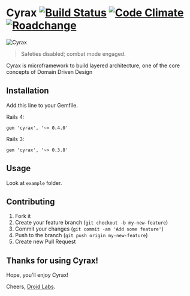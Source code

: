 # Cyrax [![Build Status](https://travis-ci.org/droidlabs/cyrax.png)](https://travis-ci.org/droidlabs/cyrax) [![Code Climate](https://codeclimate.com/github/droidlabs/cyrax.png)](https://codeclimate.com/github/droidlabs/cyrax) [![Roadchange](http://roadchange.com/droidlabs/cyrax.png)](http://roadchange.com/droidlabs/cyrax) 
![Cyrax](http://images2.wikia.nocookie.net/__cb20121118042055/mk/images/thumb/4/44/CyraxMK9Render.png/322px-CyraxMK9Render.png)
> Safeties disabled; combat mode engaged.

Cyrax is microframework to build layered architecture, one of the core concepts of Domain Driven Design

## Installation

Add this line to your Gemfile.

Rails 4:

    gem 'cyrax', '~> 0.4.0'

Rails 3:

    gem 'cyrax', '~> 0.3.8'

## Usage

Look at `example` folder.

## Contributing

1. Fork it
2. Create your feature branch (`git checkout -b my-new-feature`)
3. Commit your changes (`git commit -am 'Add some feature'`)
4. Push to the branch (`git push origin my-new-feature`)
5. Create new Pull Request

## Thanks for using Cyrax!

Hope, you'll enjoy Cyrax!

Cheers, [Droid Labs](http://droidlabs.pro).
